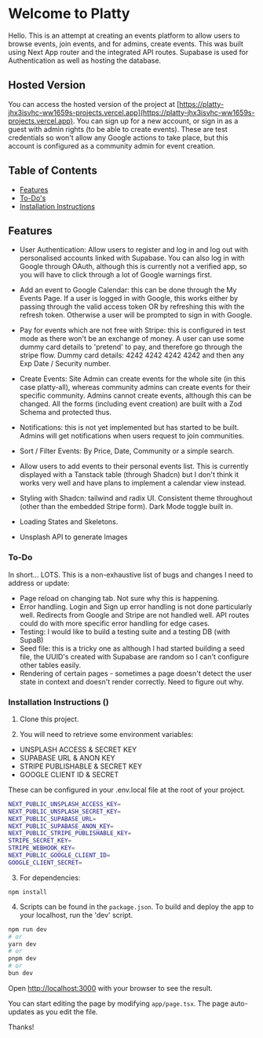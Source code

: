 # Welcome to Platty

Hello. This is an attempt at creating an events platform to allow users to browse events, join events, and for admins, create events. This was built using Next App router and the integrated API routes. Supabase is used for Authentication as well as hosting the database.

## Hosted Version

You can access the hosted version of the project at [https://platty-jhx3isvhc-ww1659s-projects.vercel.app](https://platty-jhx3isvhc-ww1659s-projects.vercel.app). You can sign up for a new account, or sign in as a guest with admin rights (to be able to create events). These are test credentials so won't allow any Google actions to take place, but this account is configured as a community admin for event creation.

## Table of Contents

- [Features](#features)
- [To-Do's](#to-do's)
- [Installation Instructions](#instructions)

## Features

- User Authentication: Allow users to register and log in and log out with personalised accounts linked with Supabase. You can also log in with Google through OAuth, although this is currently not a verified app, so you will have to click through a lot of Google warnings first.

- Add an event to Google Calendar: this can be done through the My Events Page. If a user is logged in with Google, this works either by passing through the valid access token OR by refreshing this with the refresh token. Otherwise a user will be prompted to sign in with Google.

- Pay for events which are not free with Stripe: this is configured in test mode as there won't be an exchange of money. A user can use some dummy card details to 'pretend' to pay, and therefore go through the stripe flow. Dummy card details: 4242 4242 4242 4242 and then any Exp Date / Security number.

- Create Events: Site Admin can create events for the whole site (in this case platty-all), whereas community admins can create events for their specific community. Admins cannot create events, although this can be changed. All the forms (including event creation) are built with a Zod Schema and protected thus.

- Notifications: this is not yet implemented but has started to be built. Admins will get notifications when users request to join communities.

- Sort / Filter Events: By Price, Date, Community or a simple search.

- Allow users to add events to their personal events list. This is currently displayed with a Tanstack table (through Shadcn) but I don't think it works very well and have plans to implement a calendar view instead.

- Styling with Shadcn: tailwind and radix UI. Consistent theme throughout (other than the embedded Stripe form). Dark Mode toggle built in.

- Loading States and Skeletons.

- Unsplash API to generate Images

### To-Do

In short... LOTS. This is a non-exhaustive list of bugs and changes I need to address or update:

- Page reload on changing tab. Not sure why this is happening.
- Error handling. Login and Sign up error handling is not done particularly well. Redirects from Google and Stripe are not handled well. API routes could do with more specific error handling for edge cases.
- Testing: I would like to build a testing suite and a testing DB (with SupaB)
- Seed file: this is a tricky one as although I had started building a seed file, the UUID's created with Supabase are random so I can't configure other tables easily.
- Rendering of certain pages - sometimes a page doesn't detect the user state in context and doesn't render correctly. Need to figure out why.

### Installation Instructions ()

1. Clone this project.

2. You will need to retrieve some environment variables:

- UNSPLASH ACCESS & SECRET KEY
- SUPABASE URL & ANON KEY
- STRIPE PUBLISHABLE & SECRET KEY
- GOOGLE CLIENT ID & SECRET

These can be configured in your .env.local file at the root of your project.

```bash
NEXT_PUBLIC_UNSPLASH_ACCESS_KEY=
NEXT_PUBLIC_UNSPLASH_SECRET_KEY=
NEXT_PUBLIC_SUPABASE_URL=
NEXT_PUBLIC_SUPABASE_ANON_KEY=
NEXT_PUBLIC_STRIPE_PUBLISHABLE_KEY=
STRIPE_SECRET_KEY=
STRIPE_WEBHOOK_KEY=
NEXT_PUBLIC_GOOGLE_CLIENT_ID=
GOOGLE_CLIENT_SECRET=
```

3. For dependencies:

```
npm install
```

4. Scripts can be found in the `package.json`. To build and deploy the app to your localhost, run the 'dev' script.

```bash
npm run dev
# or
yarn dev
# or
pnpm dev
# or
bun dev
```

Open [http://localhost:3000](http://localhost:3000) with your browser to see the result.

You can start editing the page by modifying `app/page.tsx`. The page auto-updates as you edit the file.

Thanks!
